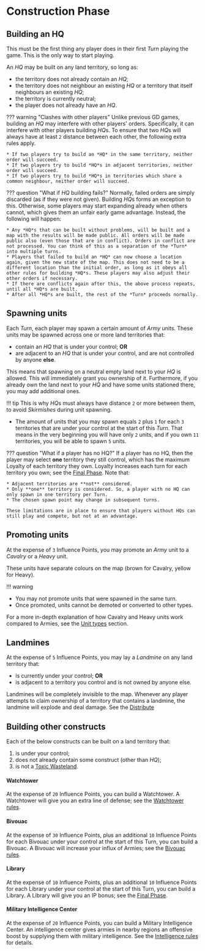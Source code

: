 # Construction Phase

## Building an HQ

This must be the first thing any player does in their first *Turn* playing the game. This is the only way to start playing.

An *HQ* may be built on any land territory, so long as:

* the territory does not already contain an *HQ*;
* the territory does not neighbour an existing *HQ* or a territory that itself neighbours an existing *HQ*;
* the territory is currently neutral;
* the player does not already have an *HQ*.

??? warning "Clashes with other players"
Unlike previous GD games, building an *HQ* may interfere with other players' orders. Specifically, it can interfere with other players building *HQ*s. To ensure that two *HQ*s will
always have at least `2` distance between each other, the following extra rules apply.

    * If two players try to build an *HQ* in the same territory, neither order will succeed.
    * If two players try to build *HQ*s in adjacent territories, neither order will succeed.
    * If two players try to build *HQ*s in territories which share a common neighbour, neither order will succeed.

??? question "What if *HQ* building fails?"
Normally, failed orders are simply discarded (as if they were not given). Building *HQ*s forms an exception to this. Otherwise, some players may start expanding already when others
cannot, which gives them an unfair early game advantage. Instead, the following will happen:

    * Any *HQ*s that can be built without problems, will be built and a map with the results will be made public. All orders will be made public also (even those that are in conflict). Orders in conflict are not processed. You can think of this as a separation of the *Turn* into multiple turns.
    * Players that failed to build an *HQ* can now choose a location again, given the new state of the map. This does not need to be a different location than the initial order, as long as it obeys all other rules for building *HQ*s. These players may also adjust their other orders if necessary.
    * If there are conflicts again after this, the above process repeats, until all *HQ*s are built.
    * After all *HQ*s are built, the rest of the *Turn* proceeds normally.

## Spawning units

Each *Turn*, each player may spawn a certain amount of *Army* units. These units may be spawned across one or more land territories that:

* contain an *HQ* that is under your control; **OR**
* are adjacent to an *HQ* that is under your control, and are not controlled by anyone **else**.

This means that spawning on a neutral empty land next to your *HQ* is allowed. This will immediately grant you ownership of it.
Furthermore, if you already own the land next to your *HQ* and have some units stationed there, you may add additional ones.

!!! tip
This is why *HQ*s must always have distance `2` or more between them, to avoid *Skirmishes* during unit spawning.

* The amount of units that you may spawn equals `2` plus `1` for each `3` territories that are under your control at the start of this *Turn*. That means in the very beginning you
  will have only `2` units, and if you own `11` territories, you will be able to spawn `5` units.

??? question "What if a player has no HQ?"
If a player has no HQ, then the player may select **one** territory they still control, which has the maximum Loyalty of each territory they own.
Loyalty increases each turn for each territory you own; see the [Final Phase](5_final.md).
Note that:

    * Adjacent territories are **not** considered.
    * Only **one** territory is considered. So, a player with no HQ can only spawn in one territory per Turn.
    * The chosen spawn point may change in subsequent turns.

    These limitations are in place to ensure that players without HQs can still play and compete, but not at an advantage.

## Promoting units

At the expense of `3` Influence Points, you may promote an *Army* unit to a *Cavalry* or a *Heavy* unit.

These units have separate colours on the map (brown for Cavalry, yellow for Heavy).

!!! warning
* You may not promote units that were spawned in the same turn.
* Once promoted, units cannot be demoted or converted to other types.

For a more in-depth explanation of how Cavalry and Heavy units work compared to Armies, see the [Unit types](4_movement.md/#unit-types) section.

## Landmines

At the expense of `5` Influence Points, you may lay a *Landmine* on any land territory that:

* is currently under your control; **OR**
* is adjacent to a territory you control and is not owned by anyone else.

Landmines will be completely invisible to the map. Whenever any player attempts to claim ownership of a territory that contains a landmine, the landmine will explode and deal damage.
See the [Distribute](4_movement.md#invasion)

## Building other constructs

Each of the below constructs can be built on a land territory that:

1. is under your control;
2. does not already contain some construct (other than *HQ*);
3. is not a [Toxic Wasteland](/phases/1_natural/#toxic-wasteland).

#### Watchtower

At the expense of `20` Influence Points, you can build a Watchtower.
A Watchtower will give you an extra line of defense; see the [Watchtower rules](/phases/4_movement/#watchtower).

#### Bivouac

At the expense of `30` Influence Points, plus an additional `10` Influence Points for each Bivouac under your control at the start of this Turn, you can build a Bivouac.
A Bivouac will increase your influx of Armies; see the [Bivouac rules](/phases/1_natural/#bivouac).

#### Library

At the expense of `10` Influence Points, plus an additional `10` Influence Points for each Library under your control at the start of this Turn, you can build a Library.
A Library will give you an IP bonus; see the [Final Phase](/phases/5_final/).

#### Military Intelligence Center

At the expense of `20` Influence Points, you can build a Military Intelligence Center.
An intelligence center gives armies in nearby regions an offensive boost by supplying them with military intelligence.
See the [Intelligence rules](/phases/4_movement/#intellience) for details.